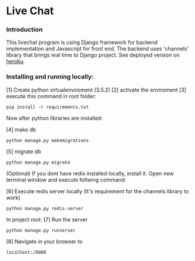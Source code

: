 # Live Chat

### Introduction
This livechat program is using Django framework for backend implementation 
and Javascript for front end. The backend uses 'channels' library that brings real time to Django project.
See deployed version on [heroku](djlivechat.herokuapp.com).
 
### Installing and running locally:
[1] Create python virtualenviroment (3.5.2) 
[2] activate the enviroment
[3] execute this command in root folder:

```
pip install -r requirements.txt
```

Now after python libraries are installed:

[4] make db
```
python manage.py makemigrations
```
[5] migrate db
```
python manage.py migrate
```
(Optional) If you dont have redis installed locally, install it.
Open new terminal window and execute follwing command:

[6] Execute redis server locally (It's requirement for the channels library to work)
```
python manage.py redis-server
```
 In project root:
[7] Run the server
```
python manage.py runserver
```
[8] Navigate in your browser to 
```
localhost:/8000
```

 